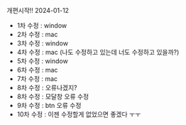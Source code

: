 개편시작!! 2024-01-12

-   1차 수정 : window
-   2차 수정 : mac
-   3차 수정 : window
-   4차 수정 : mac (나도 수정하고 있는데 너도 수정하고 있을까?)
-   5차 수정 : window
-   6차 수정 : mac
-   7차 수정 : mac
-   8차 수정 : 오류나겠지?
-   8차 수정 : 모달창 오류 수정
-   9차 수정 : btn 오류 수정
- 10차 수정 : 이젠 수정할게 없었으면 좋겠다 ㅜㅜ
